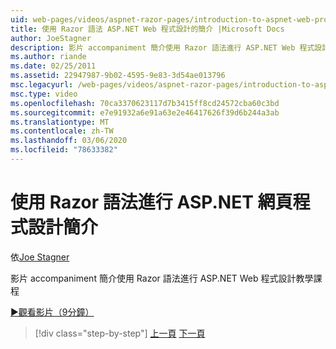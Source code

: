 ```yaml
---
uid: web-pages/videos/aspnet-razor-pages/introduction-to-aspnet-web-programming-using-the-razor-syntax
title: 使用 Razor 語法 ASP.NET Web 程式設計的簡介 |Microsoft Docs
author: JoeStagner
description: 影片 accompaniment 簡介使用 Razor 語法進行 ASP.NET Web 程式設計教學課程
ms.author: riande
ms.date: 02/25/2011
ms.assetid: 22947987-9b02-4595-9e83-3d54ae013796
msc.legacyurl: /web-pages/videos/aspnet-razor-pages/introduction-to-aspnet-web-programming-using-the-razor-syntax
msc.type: video
ms.openlocfilehash: 70ca3370623117d7b3415ff8cd24572cba60c3bd
ms.sourcegitcommit: e7e91932a6e91a63e2e46417626f39d6b244a3ab
ms.translationtype: MT
ms.contentlocale: zh-TW
ms.lasthandoff: 03/06/2020
ms.locfileid: "78633382"
---
```

# <a name="introduction-to-aspnet-web-programming-using-the-razor-syntax"></a>使用 Razor 語法進行 ASP.NET 網頁程式設計簡介

依[Joe Stagner](https://github.com/JoeStagner)

影片 accompaniment 簡介使用 Razor 語法進行 ASP.NET Web 程式設計教學課程

[&#9654;觀看影片（9分鐘）](https://channel9.msdn.com/Blogs/ASP-NET-Site-Videos/introduction-to-aspnet-web-programming-using-the-razor-syntax)

> [!div class="step-by-step"]
> [上一頁](getting-started-with-webmatrix-and-aspnet-web-pages.md)
> [下一頁](creating-a-consistent-look-part-1.md)

